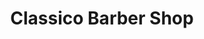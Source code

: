 ---
title: "Classico Barber Shop"
url: /san-pablo/classico-barber-shop-zulueta-street/
shop: Friseur
---